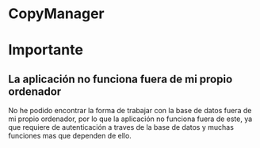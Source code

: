 # CopyManager
# Importante
La aplicación no funciona fuera de mi propio ordenador
-
No he podido encontrar la forma de trabajar con la base de datos fuera de mi propio ordenador, por lo que la aplicación no funciona fuera de este, ya que requiere de autenticación a traves de la base de datos y muchas funciones mas que dependen de ello. 

